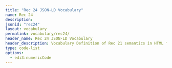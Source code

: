 ```yaml
---
title: "Rec 24 JSON-LD Vocabulary"
name: Rec 24
description: 
jsonid: "rec24"
layout: vocabulary
permalink: vocabulary/rec24/
header_name: Rec 24 JSON-LD Vocabulary
header_description: Vocabulary Definition of Rec 21 semantics in HTML format. JSON-LD format is available at [rec24.jsonld](https://edi3.org/vocab/rec24.jsonld)
type: code-list 
options:
  - edi3:numericCode
---
```

